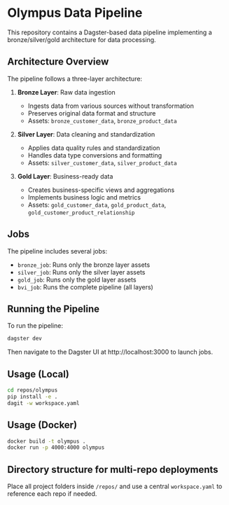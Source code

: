 # Olympus Data Pipeline

This repository contains a Dagster-based data pipeline implementing a bronze/silver/gold architecture for data processing.

## Architecture Overview

The pipeline follows a three-layer architecture:

1. **Bronze Layer**: Raw data ingestion
   - Ingests data from various sources without transformation
   - Preserves original data format and structure
   - Assets: `bronze_customer_data`, `bronze_product_data`

2. **Silver Layer**: Data cleaning and standardization
   - Applies data quality rules and standardization
   - Handles data type conversions and formatting
   - Assets: `silver_customer_data`, `silver_product_data`

3. **Gold Layer**: Business-ready data
   - Creates business-specific views and aggregations
   - Implements business logic and metrics
   - Assets: `gold_customer_data`, `gold_product_data`, `gold_customer_product_relationship`

## Jobs

The pipeline includes several jobs:

- `bronze_job`: Runs only the bronze layer assets
- `silver_job`: Runs only the silver layer assets
- `gold_job`: Runs only the gold layer assets
- `bvi_job`: Runs the complete pipeline (all layers)

## Running the Pipeline

To run the pipeline:

```bash
dagster dev
```

Then navigate to the Dagster UI at http://localhost:3000 to launch jobs.

## Usage (Local)

```bash
cd repos/olympus
pip install -e .
dagit -w workspace.yaml
```

## Usage (Docker)

```bash
docker build -t olympus .
docker run -p 4000:4000 olympus
```

## Directory structure for multi-repo deployments

Place all project folders inside `/repos/` and use a central `workspace.yaml` to reference each repo if needed.